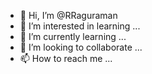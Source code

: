 - 👋 Hi, I’m @RRaguraman
- 👀 I’m interested in learning ...
- 🌱 I’m currently learning ...
- 💞️ I’m looking to collaborate ...
- 📫 How to reach me ...

<!---
RRaguraman/RRaguraman is a ✨ special ✨ repository because its `README.md` (this file) appears on your GitHub profile.
You can click the Preview link to take a look at your changes.
--->
